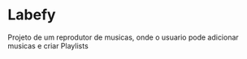 # Labefy
Projeto de um reprodutor de musicas, onde o usuario pode adicionar musicas e criar Playlists
